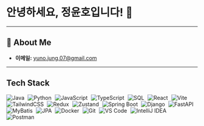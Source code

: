 # 안녕하세요, 정윤호입니다! 👋
---

## 🌱 About Me
- **이메일:** yuno.jung.07@gmail.com
---

## Tech Stack
<p align="left">
  <!-- 언어 -->
  <img src="https://img.shields.io/badge/Language-Java-%23ED8B00.svg?style=flat&logo=openjdk&logoColor=white" alt="Java" style="margin-right: 5px;">
  <img src="https://img.shields.io/badge/Language-Python-%2314354C.svg?style=flat&logo=python&logoColor=white" alt="Python" style="margin-right: 5px;">
  <img src="https://img.shields.io/badge/Language-JavaScript-%23F7DF1E.svg?style=flat&logo=javascript&logoColor=black" alt="JavaScript" style="margin-right: 5px;">
  <img src="https://img.shields.io/badge/Language-TypeScript-%23007ACC.svg?style=flat&logo=typescript&logoColor=white" alt="TypeScript" style="margin-right: 5px;">
  <img src="https://img.shields.io/badge/Language-SQL-%23025E8C.svg?style=flat&logo=sqlite&logoColor=white" alt="SQL" style="margin-right: 5px;">
  
  <!-- 프론트엔드 -->
  <img src="https://img.shields.io/badge/Framework-React-%2361DAFB.svg?style=flat&logo=react&logoColor=black" alt="React" style="margin-right: 5px;">
  <img src="https://img.shields.io/badge/Framework-Vite-%23646CFF.svg?style=flat&logo=vite&logoColor=white" alt="Vite" style="margin-right: 5px;">
  <img src="https://img.shields.io/badge/Framework-TailwindCSS-%2338B2AC.svg?style=flat&logo=tailwind-css&logoColor=white" alt="TailwindCSS" style="margin-right: 5px;">
  <img src="https://img.shields.io/badge/State%20Management-Redux-%23764ABC.svg?style=flat&logo=redux&logoColor=white" alt="Redux" style="margin-right: 5px;">
  <img src="https://img.shields.io/badge/State%20Management-Zustand-%234593D1.svg?style=flat&logo=zustand&logoColor=white" alt="Zustand" style="margin-right: 5px;">

  <!-- 백엔드 -->
  <img src="https://img.shields.io/badge/Framework-Spring%20Boot-%236DB33F.svg?style=flat&logo=spring-boot&logoColor=white" alt="Spring Boot" style="margin-right: 5px;">
  <img src="https://img.shields.io/badge/Framework-Django-%23092E20.svg?style=flat&logo=django&logoColor=white" alt="Django" style="margin-right: 5px;">
  <img src="https://img.shields.io/badge/Framework-FastAPI-%2300C7B7.svg?style=flat&logo=fastapi&logoColor=white" alt="FastAPI" style="margin-right: 5px;">
  <img src="https://img.shields.io/badge/ORM-MyBatis-%23E6531A.svg?style=flat&logo=apache&logoColor=white" alt="MyBatis" style="margin-right: 5px;">
  <img src="https://img.shields.io/badge/ORM-JPA%20(Hibernate)-%236C3F87.svg?style=flat&logo=hibernate&logoColor=white" alt="JPA" style="margin-right: 5px;">

  <!-- DevOps & 도구 -->
  <img src="https://img.shields.io/badge/Container-Docker-%232496ED.svg?style=flat&logo=docker&logoColor=white" alt="Docker" style="margin-right: 5px;">
  <img src="https://img.shields.io/badge/Version%20Control-Git-%23F05032.svg?style=flat&logo=git&logoColor=white" alt="Git" style="margin-right: 5px;">
  <img src="https://img.shields.io/badge/IDE-VS%20Code-%23007ACC.svg?style=flat&logo=visual-studio-code&logoColor=white" alt="VS Code" style="margin-right: 5px;">
  <img src="https://img.shields.io/badge/IDE-IntelliJ%20IDEA-%23000000.svg?style=flat&logo=intellij-idea&logoColor=white" alt="IntelliJ IDEA" style="margin-right: 5px;">
  <img src="https://img.shields.io/badge/API%20Testing-Postman-%23FF6C37.svg?style=flat&logo=postman&logoColor=white" alt="Postman" style="margin-right: 5px;">
</p>
